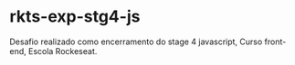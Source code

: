 # rkts-exp-stg4-js
Desafio realizado como encerramento do stage 4 javascript, Curso front-end, Escola Rockeseat. 
